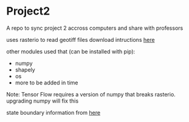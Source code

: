 # Project2
A repo to sync project 2 accross computers and share with professors

uses rasterio to read geotiff files
download intructions [here](https://rasterio.readthedocs.io/en/latest/installation.html)

other modules used that (can be installed with pip):
- numpy
- shapely
- os
- more to be added in time

Note: Tensor Flow requires a version of numpy that breaks rasterio. upgrading numpy will fix this

state boundary information from [here](https://public.opendatasoft.com/explore/dataset/us-state-boundaries/information/)